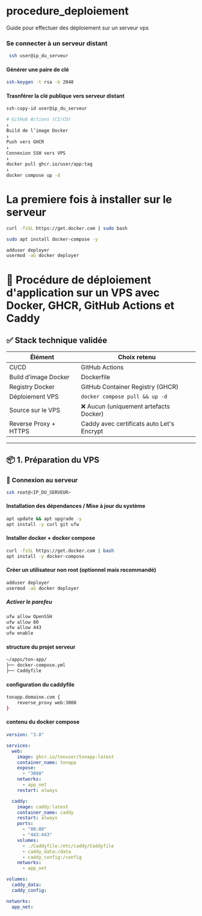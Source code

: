 # procedure_deploiement
Guide pour effectuer des déploiement sur un serveur vps


### Se connecter à un serveur distant
```zsh
 ssh user@ip_du_serveur
```


#### Générer une paire de clé
```zsh
ssh-keygen -t rsa -b 2048
```

#### Trasnférer la clé publique vers serveur distant

```zsh
ssh-copy-id user@ip_du_serveur
```

```bash
# GitHub Actions (CI/CD)
↓
Build de l’image Docker
↓
Push vers GHCR
↓
Connexion SSH vers VPS
↓
docker pull ghcr.io/user/app:tag
↓
docker compose up -d
```

# La premiere fois à installer sur le serveur
```zsh
curl -fsSL https://get.docker.com | sudo bash
```
```zsh
sudo apt install docker-compose -y
```
```zsh
adduser deployer
usermod -aG docker deployer
```

# 🚀 Procédure de déploiement d'application sur un VPS avec Docker, GHCR, GitHub Actions et Caddy

## ✅ Stack technique validée

| Élément               | Choix retenu                            |
|-----------------------|-----------------------------------------|
| CI/CD                 | GitHub Actions                         |
| Build d’image Docker  | Dockerfile                             |
| Registry Docker       | GitHub Container Registry (GHCR)       |
| Déploiement VPS       | `docker compose pull && up -d`         |
| Source sur le VPS     | ❌ Aucun (uniquement artefacts Docker) |
| Reverse Proxy + HTTPS | Caddy avec certificats auto Let's Encrypt |

---

## 📦 1. Préparation du VPS

### 🔐 Connexion au serveur
```bash
ssh root@<IP_DU_SERVEUR>
```

#### Installation des dépendances /  Mise à jour du système
```zsh
apt update && apt upgrade -y
apt install -y curl git ufw
```
#### Installer docker + docker compose
```zsh
curl -fsSL https://get.docker.com | bash
apt install -y docker-compose
```

#### Créer un utilisateur non root (optionnel mais recommandé)
```zsh
adduser deployer
usermod -aG docker deployer
```

##### Activer le parefeu
```zsh
ufw allow OpenSSH
ufw allow 80
ufw allow 443
ufw enable
```

#### structure du projet serveur
```zsh
~/apps/ton-app/
├── docker-compose.yml
├── Caddyfile
```

#### configuration du caddyfile
```zsh
tonapp.domaine.com {
    reverse_proxy web:3000
}
```

#### contenu du docker compose
```yaml
version: "3.8"

services:
  web:
    image: ghcr.io/tonuser/tonapp:latest
    container_name: tonapp
    expose:
      - "3000"
    networks:
      - app_net
    restart: always

  caddy:
    image: caddy:latest
    container_name: caddy
    restart: always
    ports:
      - "80:80"
      - "443:443"
    volumes:
      - ./Caddyfile:/etc/caddy/Caddyfile
      - caddy_data:/data
      - caddy_config:/config
    networks:
      - app_net

volumes:
  caddy_data:
  caddy_config:

networks:
  app_net:
```








